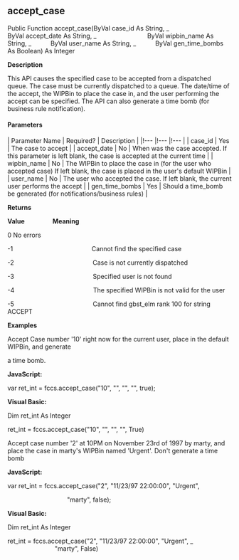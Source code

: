accept_case
-----------

Public Function accept_case(ByVal case_id As String, _
                            ByVal accept_date As String, _
                            ByVal wipbin_name As String, _
          ByVal user_name As String, _
          ByVal gen_time_bombs As Boolean) As Integer

**Description**

This API causes the specified case to be accepted from a dispatched queue. The case must be currently dispatched to a queue. The date/time of the accept, the WIPBin to place the case in, and the user performing the accept can be specified. The API can also generate a time bomb (for business rule notification).

#### Parameters

| Parameter Name | Required? | Description |
|!--- |!--- |!--- |
| case_id | Yes | The case to accept |
| accept_date | No | When was the case accepted. If this parameter is left blank, the case is accepted at the current time |
| wipbin_name | No | The WIPBin to place the case in (for the user who accepted case) If left blank, the case is placed in the user's default WIPBin |
| user_name | No | The user who accepted the case. If left blank, the current user performs the accept |
| gen_time_bombs | Yes | Should a time_bomb be generated (for notifications/business rules) |

**Returns**

**Value**                **Meaning**

0 No errors

-1                                             Cannot find the specified case

-2                                             Case is not currently dispatched

-3                                             Specified user is not found

-4                                             The specified WIPBin is not valid for the user

-5                                             Cannot find gbst_elm rank 100 for string ACCEPT

**Examples**

 Accept Case number '10' right now for the current user, place in the default WIPBin, and generate

a time bomb.

**JavaScript:**

var ret_int = fccs.accept_case("10", "", "", "", true);

**Visual Basic:**

Dim ret_int As Integer

ret_int = fccs.accept_case("10", "", "", "", True)

 Accept case number '2' at 10PM on November 23rd of 1997 by marty, and place the case in marty's WIPBin named 'Urgent'. Don't generate a time bomb

**JavaScript:**

var ret_int = fccs.accept_case("2", "11/23/97 22:00:00", "Urgent",

                                  "marty", false);

**Visual Basic:**

Dim ret_int As Integer

ret_int = fccs.accept_case("2", "11/23/97 22:00:00", "Urgent", _
                           "marty", False)